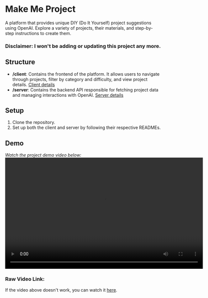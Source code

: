 # Make Me Project

A platform that provides unique DIY (Do It Yourself) project suggestions using OpenAI. Explore a variety of projects, their materials, and step-by-step instructions to create them.

### **Disclaimer:** I won't be adding or updating this project any more.

## Structure

- **/client**: Contains the frontend of the platform. It allows users to navigate through projects, filter by category and difficulty, and view project details. [Client details](./client/README.md)
- **/server**: Contains the backend API responsible for fetching project data and managing interactions with OpenAI. [Server details](./server/README.md)

## Setup

1. Clone the repository.
2. Set up both the client and server by following their respective READMEs.

## Demo

*Watch the project demo video below:*
<video controls width="640" height="360">
  <source src="https://onedrive.live.com/embed?id=98150728DFEBFA2E!sc89f33aca137463f93bcf2be014dd80c&resid=98150728DFEBFA2E!sc89f33aca137463f93bcf2be014dd80c&cid=98150728dfebfa2e&ithint=video%2cmp4&redeem=aHR0cHM6Ly8xZHJ2Lm1zL3YvYy85ODE1MDcyOGRmZWJmYTJlL0lRU3NNNV9JTjZFX1JwTzg4cjRCVGRnTUFiellPWFpCN3JnbXFYWTFnMm9vWWlV&migratedtospo=true&embed=1" type="video/mp4">
  Your browser does not support the video tag.
</video>

### Raw Video Link:
If the video above doesn't work, you can watch it [here](https://1drv.ms/v/c/98150728dfebfa2e/IQSsM5_IN6E_RpO88r4BTdgMAbzYOXZB7rgmqXY1g2ooYiU).
